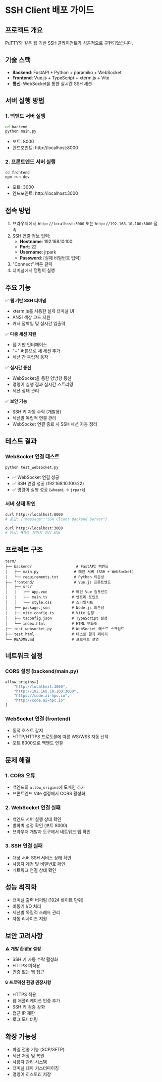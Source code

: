 # SSH Client 배포 가이드

## 프로젝트 개요
PuTTY와 같은 웹 기반 SSH 클라이언트가 성공적으로 구현되었습니다.

## 기술 스택
- **Backend**: FastAPI + Python + paramiko + WebSocket
- **Frontend**: Vue.js + TypeScript + xterm.js + Vite
- **통신**: WebSocket을 통한 실시간 SSH 세션

## 서버 실행 방법

### 1. 백엔드 서버 실행
```bash
cd backend
python main.py
```
- 포트: 8000
- 엔드포인트: http://localhost:8000

### 2. 프론트엔드 서버 실행
```bash
cd frontend
npm run dev
```
- 포트: 3000
- 엔드포인트: http://localhost:3000

## 접속 방법

1. 브라우저에서 `http://localhost:3000` 또는 `http://192.168.10.100:3000` 접속
2. SSH 연결 정보 입력:
   - **Hostname**: 192.168.10.100
   - **Port**: 22
   - **Username**: jrpark
   - **Password**: [실제 비밀번호 입력]
3. "Connect" 버튼 클릭
4. 터미널에서 명령어 실행

## 주요 기능

✅ **웹 기반 SSH 터미널**
- xterm.js를 사용한 실제 터미널 UI
- ANSI 색상 코드 지원
- 커서 깜빡임 및 실시간 입출력

✅ **다중 세션 지원**
- 탭 기반 인터페이스
- "+" 버튼으로 새 세션 추가
- 세션 간 독립적 동작

✅ **실시간 통신**
- WebSocket을 통한 양방향 통신
- 명령어 실행 결과 실시간 스트리밍
- 세션 상태 관리

✅ **보안 기능**
- SSH 키 자동 수락 (개발용)
- 세션별 독립적 연결 관리
- WebSocket 연결 종료 시 SSH 세션 자동 정리

## 테스트 결과

### WebSocket 연결 테스트
```bash
python test_websocket.py
```
- ✅ WebSocket 연결 성공
- ✅ SSH 연결 성공 (192.168.10.100:22)
- ✅ 명령어 실행 성공 (`whoami` → `jrpark`)

### 서버 상태 확인
```bash
curl http://localhost:8000
# 응답: {"message":"SSH Client Backend Server"}

curl http://localhost:3000
# 응답: HTML 페이지 정상 로드
```

## 프로젝트 구조

```
term/
├── backend/                    # FastAPI 백엔드
│   ├── main.py                # 메인 서버 (SSH + WebSocket)
│   └── requirements.txt       # Python 의존성
├── frontend/                  # Vue.js 프론트엔드
│   ├── src/
│   │   ├── App.vue           # 메인 Vue 컴포넌트
│   │   ├── main.ts           # 엔트리 포인트
│   │   └── style.css         # 스타일시트
│   ├── package.json          # Node.js 의존성
│   ├── vite.config.ts        # Vite 설정
│   ├── tsconfig.json         # TypeScript 설정
│   └── index.html            # HTML 템플릿
├── test_websocket.py         # WebSocket 테스트 스크립트
├── test.html                 # 테스트 결과 페이지
└── README.md                 # 프로젝트 설명
```

## 네트워크 설정

### CORS 설정 (backend/main.py)
```python
allow_origins=[
    "http://localhost:3000",
    "http://192.168.10.100:3000",
    "https://code.ai-hpc.io",
    "http://code.ai-hpc.io"
]
```

### WebSocket 연결 (frontend)
- 동적 호스트 감지
- HTTP/HTTPS 프로토콜에 따른 WS/WSS 자동 선택
- 포트 8000으로 백엔드 연결

## 문제 해결

### 1. CORS 오류
- 백엔드의 `allow_origins`에 도메인 추가
- 프론트엔드 Vite 설정에서 CORS 활성화

### 2. WebSocket 연결 실패
- 백엔드 서버 실행 상태 확인
- 방화벽 설정 확인 (포트 8000)
- 브라우저 개발자 도구에서 네트워크 탭 확인

### 3. SSH 연결 실패
- 대상 서버 SSH 서비스 상태 확인
- 사용자 계정 및 비밀번호 확인
- 네트워크 연결 상태 확인

## 성능 최적화

- 터미널 출력 버퍼링 (1024 바이트 단위)
- 비동기 I/O 처리
- 세션별 독립적 스레드 관리
- 자동 리사이즈 지원

## 보안 고려사항

⚠️ **개발 환경용 설정**
- SSH 키 자동 수락 활성화
- HTTPS 미적용
- 인증 없는 웹 접근

🔒 **프로덕션 환경 권장사항**
- HTTPS 적용
- 웹 애플리케이션 인증 추가
- SSH 키 검증 강화
- 접근 IP 제한
- 로그 모니터링

## 확장 가능성

- 파일 전송 기능 (SCP/SFTP)
- 세션 저장 및 복원
- 사용자 관리 시스템
- 터미널 테마 커스터마이징
- 명령어 히스토리 저장
